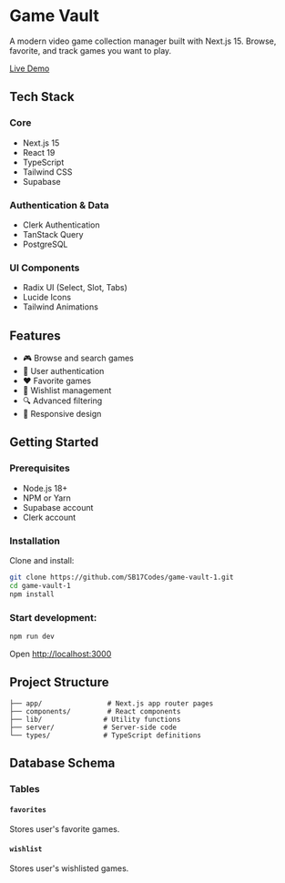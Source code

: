 # Game Vault

A modern video game collection manager built with Next.js 15. Browse, favorite, and track games you want to play.

[Live Demo](https://game-vault-1.vercel.app)

## Tech Stack

### Core

- Next.js 15
- React 19
- TypeScript
- Tailwind CSS
- Supabase

### Authentication & Data

- Clerk Authentication
- TanStack Query
- PostgreSQL

### UI Components

- Radix UI (Select, Slot, Tabs)
- Lucide Icons
- Tailwind Animations

## Features

- 🎮 Browse and search games
- 👤 User authentication
- ❤️ Favorite games
- 📑 Wishlist management
- 🔍 Advanced filtering
- 📱 Responsive design

## Getting Started

### Prerequisites

- Node.js 18+
- NPM or Yarn
- Supabase account
- Clerk account


### Installation

Clone and install:

```bash
git clone https://github.com/SB17Codes/game-vault-1.git
cd game-vault-1
npm install
```

### Start development:

```bash
npm run dev
```

Open [http://localhost:3000](http://localhost:3000)

## Project Structure

```
├── app/                # Next.js app router pages
├── components/         # React components
├── lib/               # Utility functions
├── server/            # Server-side code
└── types/             # TypeScript definitions
```

## Database Schema

### Tables

#### `favorites`

Stores user's favorite games.

#### `wishlist`

Stores user's wishlisted games.
